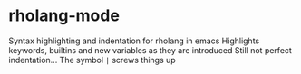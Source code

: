 # rholang-mode
Syntax highlighting and indentation for rholang in emacs
Highlights keywords, builtins and new variables as they are introduced
Still not perfect indentation... The symbol `|` screws things up
